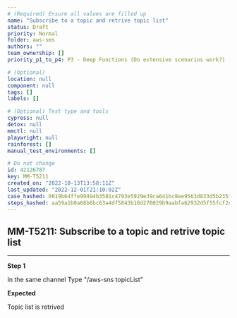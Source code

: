 ```yaml
---
# (Required) Ensure all values are filled up
name: "Subscribe to a topic and retrive topic list"
status: Draft
priority: Normal
folder: aws-sms
authors: ""
team_ownership: []
priority_p1_to_p4: P3 - Deep Functions (Do extensive scenarios work?)

# (Optional)
location: null
component: null
tags: []
labels: []

# (Optional) Test type and tools
cypress: null
detox: null
mmctl: null
playwright: null
rainforest: []
manual_test_environments: []

# Do not change
id: 42126787
key: MM-T5211
created_on: "2022-10-13T13:58:11Z"
last_updated: "2022-12-01T21:10:02Z"
case_hashed: 0019b64ffe99494b3581c4793e5929e39ca641bc8ee9563d833d5b235720bb5ae719e8156595ac4d826e120cc2fee3af
steps_hashed: aa59a1b0a68b6bc63a4df5843b18d270029b9aabfa62932d5f55fcf2c668961690bf434ec88970e41cec5d56be56fb9b
---
```


<!-- (Auto-generated) Based on frontmatter's "key" and "name" -->

## MM-T5211: Subscribe to a topic and retrive topic list

---

**Step 1**

In the same channel Type "/aws-sns topicList"

**Expected**

Topic list is retrived
